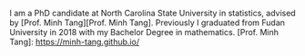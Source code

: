 I am a PhD candidate at North Carolina State University in statistics, advised by [Prof. Minh Tang][Prof. Minh Tang]. Previously I graduated from Fudan University in 2018 with my Bachelor Degree in mathematics.
[Prof. Minh Tang]: https://minh-tang.github.io/
